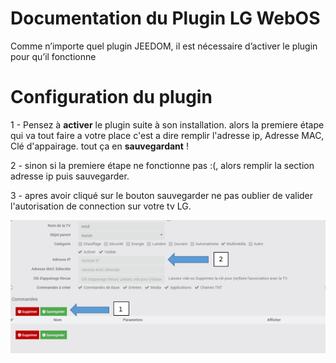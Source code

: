 # Documentation du Plugin LG WebOS

Comme n’importe quel plugin JEEDOM, il est nécessaire d’activer le plugin pour qu’il fonctionne

Configuration du plugin
===
1 - Pensez à **activer** le plugin suite à son installation.
alors la premiere étape qui va tout faire a votre place c'est a dire remplir l'adresse ip, Adresse MAC, Clé d'appairage.
tout ça en **sauvegardant** ! 

2 - sinon si la premiere étape ne fonctionne pas :(, alors remplir la section adresse ip puis sauvegarder.

3 - apres avoir cliqué sur le bouton sauvegarder ne pas oublier de valider l'autorisation de connection sur votre tv LG.


  ![enter image description here](https://raw.githubusercontent.com/vegeta0911/WebOStvLG/refs/heads/beta/docs/images/WebOStvLG_screensqhot0.PNG)

